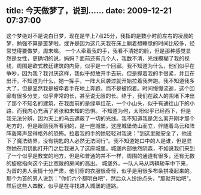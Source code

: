 title: 今天做梦了，说到……
date: 2009-12-21 07:37:00
---

这个梦绝对不是说白日梦，现在是早上7点25分，我指的是数小时前左右的凌晨的梦，勉强不算是噩梦啦。或许是因为这几天我在床上躺着想睡觉的时间比较多，经常觉得要做梦，周末嘛。
一个人牵着我的手，我看不清她的脸，但是那种感觉显然是女性，更确切的说，妈妈？面前还有几个人，我数不清，光线模糊了我的视线，周围是欧式教廷建筑的内骨，似乎是一个回廊。我不知道为什么，他们似乎在争吵，因为我？我讨厌这样，我似乎想放开手去玩，但是握着我的手很紧，并且在出汗。不知道为什么，她一挥手，一阵大风袭过就开始拉着我奔跑。我不知道我多大了，但是显然我是被牵着手在地上奔跑，而不是被抱着。时间慢慢流逝，这个回廊有很多分支，似乎非常的长，甚至说无限的长。终于，我们在敌人的围堵下冲出了那个不知名的建筑，在我面前的是绿草红花，一个小山头，似乎有通往山下的小路，而我内心充满了紧张和未知的恐惧。
不知道为何，太阳似乎已经西下，但是我无法分辨，因为天上的乌云遮蔽了一切的光线。我不知道我是怎么离开刚才那个地方的，但是眼前我所看到的，是一座城堡。这座城堡倚山而立，伴随着乌云和阵阵轰隆声显得格外的恐怖。拉着我的手的她轻轻对我说："到这里就安全了，他设下了魔法结界，没有钥匙的人必然无法同行"。我不知道她口中的人是谁，但是显然她在用钥匙打开门之后我进入了这座城堡。城堡内部依然阴森，不如说我们来到了一个似乎是教堂的地方，但是和普通的并不一样，周围的通道有很多，还有无数的旋梯指向这个无比宽敞的房间的高出。
城堡外，一队人马从两辆轿车中下来，为首的男人表情十分严肃，他们穿的衣服很奇怪，似乎是用很多布条拼凑起来的。那个为首的男人说到："你们六个都明白吧"，然后众人纷纷点头，"那就开始吧"。然后这些人四散，似乎是在寻找进入城堡的道路。